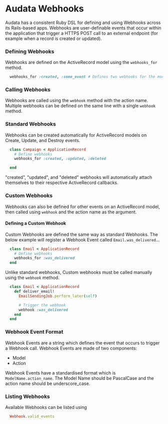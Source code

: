 # Audata Webhooks

Audata has a consistent Ruby DSL for defining and using Webhooks across its Rails-based apps. Webhooks are user-definable events that occur within the application that trigger a HTTPS POST call to an external endpoint (for example when a record is created or updated).

### Defining Webhooks

Webhooks are defined on the ActiveRecord model using the `webhooks_for` method.

```ruby
  webhooks_for :created, :some_event # Defines two webhooks for the model
```

### Calling Webhooks

Webhooks are called using the `webhook` method with the action name. Multiple webhooks can be defined on the same line with a single `webhook` method.

### Standard Webhooks

Webhooks can be created automatically for ActiveRecord models on Create, Update, and Destroy events.

```ruby
  class Campaign < ApplicationRecord
    # Define webhooks
    webhooks_for :created, :updated, :deleted

  end
```

"created", "updated", and "deleted" webhooks will automatically attach themselves to their respective ActiveRecord callbacks.

### Custom Webhooks

Webhooks can also be defined for other events on an ActiveRecord model, then called using `webhook` and the action name as the argument.

#### Defining a Custom Webhook

Custom Webhooks are defined the same way as standard Webhooks. The below example will register a Webhook Event called `Email.was_delivered`...

```ruby
  class Email < ApplicationRecord
    # Define webhooks
    webhooks_for :was_delivered
  end
```

Unlike standard webhooks, Custom webhooks must be called manually using the `webhook` method.

```ruby
  class Email < ApplicationRecord
    def deliver_email!
      EmailSendingJob.perform_later(self)

      # Trigger the webhook
      webhook :was_delivered
    end
  end
```

### Webhook Event Format

Webhook Events are a string which defines the event that occurs to trigger a Webhook call. Webhook Events are made of two components:

- Model
- Action

Webhook Events have a standardised format which is `ModelName.action_name`. The Model Name should be PascalCase and the action name should be underscore_case.

### Listing Webhooks

Available Webhooks can be listed using

```ruby
  Webhook.valid_events
```
